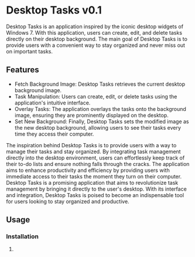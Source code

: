 # Desktop Tasks v0.1
Desktop Tasks is an application inspired by the iconic desktop widgets of Windows 7. With this application, users can create, edit, and delete tasks directly on their desktop background. The main goal of Desktop Tasks is to provide users with a convenient way to stay organized and never miss out on important tasks.

## Features
* Fetch Background Image: Desktop Tasks retrieves the current desktop background image.
* Task Manipulation: Users can create, edit, or delete tasks using the application's intuitive interface.
* Overlay Tasks: The application overlays the tasks onto the background image, ensuring they are prominently displayed on the desktop.
* Set New Background: Finally, Desktop Tasks sets the modified image as the new desktop background, allowing users to see their tasks every time they access their computer.


The inspiration behind Desktop Tasks is to provide users with a way to manage their tasks and stay organized. By integrating task management directly into the desktop environment, users can effortlessly keep track of their to-do lists and ensure nothing falls through the cracks. The application aims to enhance productivity and efficiency by providing users with immediate access to their tasks the moment they turn on their computer. Desktop Tasks is a promising application that aims to revolutionize task management by bringing it directly to the user's desktop. With its interface and integration, Desktop Tasks is poised to become an indispensable tool for users looking to stay organized and productive.

## Usage

### Installation
1.    
